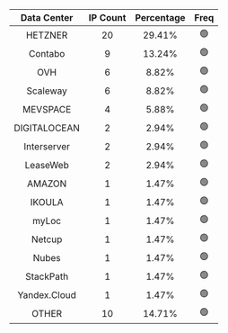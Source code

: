 | Data Center | IP Count | Percentage | Freq |
|:------------:|:--------:|:-----------:|:-----:|
| HETZNER | 20 | 29.41% | 🟢 |
| Contabo | 9 | 13.24% | 🟢 |
| OVH | 6 | 8.82% | 🟢 |
| Scaleway | 6 | 8.82% | 🟢 |
| MEVSPACE | 4 | 5.88% | 🟢 |
| DIGITALOCEAN | 2 | 2.94% | 🟢 |
| Interserver | 2 | 2.94% | 🟢 |
| LeaseWeb | 2 | 2.94% | 🟢 |
| AMAZON | 1 | 1.47% | 🟢 |
| IKOULA | 1 | 1.47% | 🟢 |
| myLoc | 1 | 1.47% | 🟢 |
| Netcup | 1 | 1.47% | 🟢 |
| Nubes | 1 | 1.47% | 🟢 |
| StackPath | 1 | 1.47% | 🟢 |
| Yandex.Cloud | 1 | 1.47% | 🟢 |
| OTHER | 10 | 14.71% | 🟢 |
